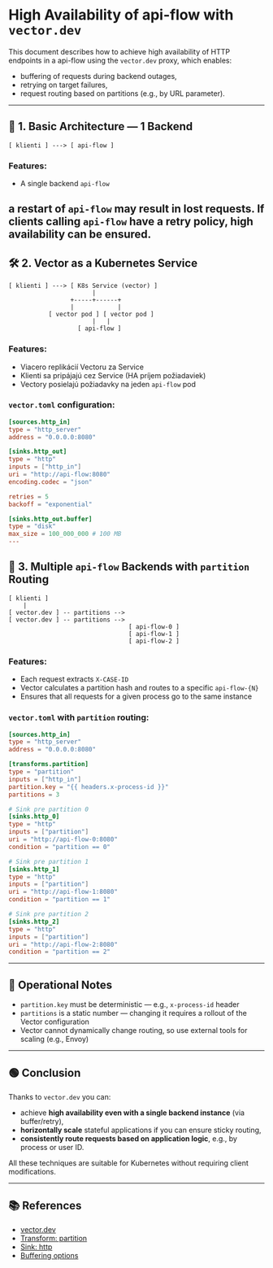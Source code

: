 
# High Availability of api-flow with `vector.dev`

This document describes how to achieve high availability of HTTP endpoints in a api-flow using the `vector.dev` proxy, which enables:

- buffering of requests during backend outages,
- retrying on target failures,
- request routing based on partitions (e.g., by URL parameter).

---

## 🧱 1. Basic Architecture — 1 Backend

```
[ klienti ] ---> [ api-flow ]
```

### Features:

- A single backend `api-flow`

a restart of `api-flow` may result in lost requests. If clients calling `api-flow` have a retry policy, high availability can be ensured.
---

## 🛠️ 2. Vector as a Kubernetes Service

```
[ klienti ] ---> [ K8s Service (vector) ]
                       |
                 +-----+------+
                 |            |
           [ vector pod ] [ vector pod ]
                       |   |
                   [ api-flow ]
```

### Features:

- Viacero replikácií Vectoru za Service
- Klienti sa pripájajú cez Service (HA príjem požiadaviek)
- Vectory posielajú požiadavky na jeden `api-flow` pod

### `vector.toml` configuration:

```toml
[sources.http_in]
type = "http_server"
address = "0.0.0.0:8080"

[sinks.http_out]
type = "http"
inputs = ["http_in"]
uri = "http://api-flow:8080"
encoding.codec = "json"

retries = 5
backoff = "exponential"

[sinks.http_out.buffer]
type = "disk"
max_size = 100_000_000 # 100 MB
---
```


## 🧩 3. Multiple `api-flow` Backends with `partition` Routing

```
[ klienti ]
    |
[ vector.dev ] -- partitions --> 
[ vector.dev ] -- partitions --> 
                                 [ api-flow-0 ]
                                 [ api-flow-1 ]
                                 [ api-flow-2 ]
```

### Features:

- Each request extracts `X-CASE-ID`
- Vector calculates a partition hash and routes to a specific `api-flow-{N}`
- Ensures that all requests for a given process go to the same instance

### `vector.toml` with `partition` routing:

```toml
[sources.http_in]
type = "http_server"
address = "0.0.0.0:8080"

[transforms.partition]
type = "partition"
inputs = ["http_in"]
partition.key = "{{ headers.x-process-id }}"
partitions = 3

# Sink pre partition 0
[sinks.http_0]
type = "http"
inputs = ["partition"]
uri = "http://api-flow-0:8080"
condition = "partition == 0"

# Sink pre partition 1
[sinks.http_1]
type = "http"
inputs = ["partition"]
uri = "http://api-flow-1:8080"
condition = "partition == 1"

# Sink pre partition 2
[sinks.http_2]
type = "http"
inputs = ["partition"]
uri = "http://api-flow-2:8080"
condition = "partition == 2"
```

---

## 🧠 Operational Notes

- `partition.key` must be deterministic — e.g., `x-process-id` header
- `partitions` is a static number — changing it requires a rollout of the Vector configuration
- Vector cannot dynamically change routing, so use external tools for scaling (e.g., Envoy)

---

## 🟢 Conclusion

Thanks to `vector.dev` you can:

- achieve **high availability even with a single backend instance** (via buffer/retry),
- **horizontally scale** stateful applications if you can ensure sticky routing,
- **consistently route requests based on application logic**, e.g., by process or user ID.

All these techniques are suitable for Kubernetes without requiring client modifications.

---

## 📚 References

- [vector.dev](https://vector.dev)
- [Transform: partition](https://vector.dev/docs/reference/configuration/transforms/partition/)
- [Sink: http](https://vector.dev/docs/reference/configuration/sinks/http/)
- [Buffering options](https://vector.dev/docs/reference/configuration/buffers/)
